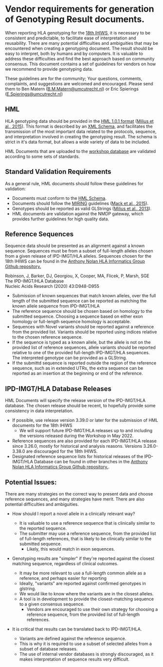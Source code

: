 # Vendor requirements for generation of Genotyping Result documents.
When reporting HLA genotyping for the [18th IHIWS](https://www.ihiw18.org/), it is necessary to be consistent and predictable, to facilitate ease of interpretation and reusability. There are many potential difficulties and ambiguities that may be encountered when creating a genotyping document. The result should be easy to interpret, both by humans and by computers. It is valuable to address these difficulties and find the best approach based on community consensus. This document contains a set of guidelines for vendors on how we recommend to provide genotyping data.

These guidelines are for the community; Your questions, comments, complaints, and suggestions are welcomed and encouraged. Please send them to Ben Matern (B.M.Matern@umcutrecht.nl) or Eric Spierings (E.Spierings@umcutrecht.nl)

## HML
HLA genotyping data should be provided in the [HML 1.0.1 format](schemas.nmdp.org) ([Milius et al., 2015](https://www.ncbi.nlm.nih.gov/pmc/articles/PMC4674307/)). This format is described by an [XML Schema](http://schemas.nmdp.org/spec/hml/1.0.1/hml-1.0.1.xsd), and facilitates the transmission of the most important data related to the protocols, sequence, and interpretation involved in creating the genotyping result. The schema is strict in it's data format, but allows a wide variety of data to be included.

HML Documents that are uploaded to the [workshop database](https://data.ihiws.org/) are validated according to some sets of standards.

## Standard Validation Requirements
As a general rule, HML documents should follow these guidelines for validation:

* Documents must conform to the [HML Schema](http://schemas.nmdp.org/spec/hml/1.0.1/hml-1.0.1.xsd).
* Documents should follow the [MIRING](miring.b12x.org) guidelines ([Mack et al., 2015](https://www.ncbi.nlm.nih.gov/pmc/articles/PMC4674382/)).
* Genotypes should be reported as valid GLStrings ([Milius et al., 2013](https://pubmed.ncbi.nlm.nih.gov/23849068/)).
* HML documents are validation against the NMDP gateway, which provides further guidelines for high quality data.

## Reference Sequences          
Sequence data should be presented as an alignment against a known sequence. Sequences must be from a subset of full-length alleles chosen from a given release of IPD-IMGT/HLA alleles. Sequences chosen for the 18th IHIWS can be found in the [Anthony Nolan HLA Informatics Group Github repository.](https://github.com/ANHIG/IMGTHLA/tree/Latest/ihiw/hml)

Robinson, J, Barker, DJ, Georgiou, X, Cooper, MA, Flicek, P, Marsh, SGE\
The IPD-IMGT/HLA Database\
Nucleic Acids Research (2020) 43:D948-D955

* Submission of known sequences that match known alleles, over the full length of the submitted sequence can be reported as matching the known allele sequence from IPD-IMGT/HLA
* The reference sequence should be chosen based on homology to the submitted sequence. Choosing a sequence based on either exon homology or full-length sequence homology is acceptable.
* Sequences with Novel variants should be reported against a reference from the provided list. Variants should be reported using indices relative to the chosen reference sequence.
* If the sequence is typed as a known allele, but the allele is not on the provided list of reference sequences, allele variants should be reported relative to one of the provided full-length IPD-IMGT/HLA sequences. The interpreted genotype can be provided as a GLString.
* If the submittd sequence is reported outside the region of the reference sequence, such as in extended UTRs, the extra sequence can be reported as an insertion at the beginning or end of the reference.

## IPD-IMGT/HLA Database Releases
HML Documents will specify the release version of the IPD-IMGT/HLA database. The chosen release should be recent, to hopefully provide some consistency in data interpretation.

* If possible, use release version 3.39.0 or later for the submission of HML documents for the 18th IHIWS
	* We will support future IPD-IMGT/HLA releases up to and including the versions released during the Workshop in May 2022.
* Reference sequences are also provided for each IPD-IMGT/HLA release since 3.26.0, mostly for historical and analysis reasons. Versions 3.26.0-3.38.0 are discouraged for the 18th IHIWS.
* Designated reference sequence lists for historical releases of the IPD-IMGT/HLA Database can be found in other branches in the [Anthony Nolan HLA Informatics Group Github repository.](https://github.com/ANHIG/IMGTHLA/tree/Latest/ihiw/hml).

## Potential Issues:
There are many strategies on the correct way to present data and choose reference sequences, and many strategies have merit. There are also potential difficulties and ambiguities.

* How should I report a novel allele in a clinically relevant way? 
	* It is valuable to use a reference sequence that is clinically similar to the reported sequence.
	* The submitter may use a reference sequence, from the provided list of full-length references, that is likely to be clinically similar to the submitted sequence.
		* Likely, this would match in exon sequences.

* Genotyping results are "simpler" if they're reported against the closest matching sequence, regardless of clinical outcomes.
	* It may be more relevant to use a full-length common allele as a reference, and perhaps easier for reporting
	* Ideally,  "variants" are reported against confirmed genotypes in glstring.
	* We would like to know where the variants are in the closest alleles. 
	* A tool is in development to provide the closest-matching sequence to a given consensus sequence. 
		* Vendors are encouraged to use their own strategy for choosing a reference sequence, from the provided list of full-length references.

* It is critical that results can be translated back to IPD-IMGT/HLA.
	* Variants are defined against the reference sequence.
	* This is why it is required to use a subset of selected alleles from a subset of database releases.
	* The use of internal vendor databases is strongly discouraged, as it makes interpretation of sequence results very difficult.



